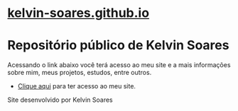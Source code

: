 # <a href="https://kelvin-soares.github.io/">kelvin-soares.github.io</a>


<link rel="stylesheet" href="style.css">
<!-- Conteúdo -->
 <main>
    <h1>Repositório público de Kelvin Soares</h1>
    <p>Acessando o link abaixo você terá acesso ao meu site e a mais informações sobre mim, meus projetos, estudos, entre outros.</p>
    <ul>
      <li>
         <a href="https://kelvin-soares.github.io/meus-projetos/meu-repositorio/index.html" target="_blank" rel="next">Clique aqui</a> para ter acesso ao meu site.
      </li>
    </ul>
 </main>
 <footer>
   <p>Site desenvolvido por <string>Kelvin Soares</string></p>
 </footer>
<!-- Fim do conteúdo -->